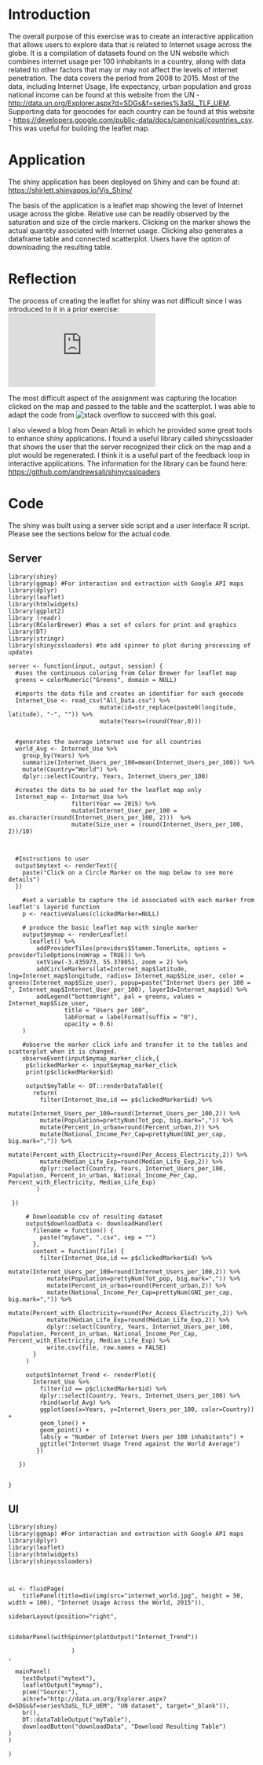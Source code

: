 # Introduction
The overall purpose of this exercise was to create an interactive application that allows users to explore data that is related to Internet usage across the globe. It is a compilation of datasets found on the UN website which combines internet usage per 100 inhabitants in a country, along with data related to other factors that may or may not affect the levels of internet penetration. The data covers the period from 2008 to 2015. Most of the data, including Internet Usage, life expectancy, urban population and gross national income can be found at this website from the UN - http://data.un.org/Explorer.aspx?d=SDGs&f=series%3aSL_TLF_UEM.
Supporting data for geocodes for each country can be found at this website - https://developers.google.com/public-data/docs/canonical/countries_csv. This was useful for building the leaflet map.

# Application
The shiny application has been deployed on Shiny and can be found at: https://shirlett.shinyapps.io/Vis_Shiny/

The basis of the application is a leaflet map showing the level of Internet usage across the globe. Relative use can be readily observed by the saturation and size of the circle markers. Clicking on the marker shows the actual quantity associated with Internet usage. Clicking also generates a dataframe table and connected scatterplot. Users have the option of downloading the resulting table.

# Reflection
The process of creating the leaflet for shiny was not difficult since I was introduced to it in a prior exercise: 
![Part 2](https://github.com/Shirlett/STAT545-hw-Hall-Shirlett/blob/master/HW06/STAT545-HW06-Part2.md)

The most difficult aspect of the assignment was capturing the location clicked on the map and passed to the table and the scatterplot. I was able to adapt the code from ![stack overflow](https://stackoverflow.com/questions/39874318/shiny-leaflet-click-on-marker-to-open-plot-data-table) to succeed with this goal. 

I also viewed a blog from Dean Attali in which he provided some great tools to enhance shiny applications. I found a useful library called shinycssloader that shows the user that the server recognized their click on the map and a plot would be regenerated. I think it is a useful part of the feedback loop in interactive applications. The information for the library can be found here:
https://github.com/andrewsali/shinycssloaders


# Code
The shiny was built using a server side script and a user interface R script. Please see the sections below for the actual code.

## Server
```
library(shiny)
library(ggmap) #For interaction and extraction with Google API maps
library(dplyr)
library(leaflet)
library(htmlwidgets)
library(ggplot2)
library (readr)
library(RColorBrewer) #has a set of colors for print and graphics
library(DT)
library(stringr)
library(shinycssloaders) #to add spinner to plot during processing of updates

server <- function(input, output, session) {
  #uses the continuous coloring from Color Brewer for leaflet map
  greens = colorNumeric("Greens", domain = NULL)

  #imports the data file and creates an identifier for each geocode
  Internet_Use <- read_csv("All_Data.csv") %>%
                          mutate(id=str_replace(paste0(longitude, latitude), "-", "")) %>%
                          mutate(Years=(round(Year,0))) 
                          
                          
  #generates the average internet use for all countries                
  world_Avg <- Internet_Use %>%
    group_by(Years) %>%
    summarize(Internet_Users_per_100=mean(Internet_Users_per_100)) %>%
    mutate(Country="World") %>%
    dplyr::select(Country, Years, Internet_Users_per_100)
  
  #creates the data to be used for the leaflet map only
  Internet_map <- Internet_Use %>%
                  filter(Year == 2015) %>%
                  mutate(Internet_User_per_100 = as.character(round(Internet_Users_per_100, 2)))  %>%
                  mutate(Size_user = (round(Internet_Users_per_100, 2))/10)
  
  
  
  #Instructions to user
  output$mytext <- renderText({
    paste("Click on a Circle Marker on the map below to see more details")
  })

    #set a variable to capture the id associated with each marker from leaflet's layerid function
    p <- reactiveValues(clickedMarker=NULL)

    # produce the basic leaflet map with single marker
    output$mymap <- renderLeaflet(
      leaflet() %>%
        addProviderTiles(providers$Stamen.TonerLite, options = providerTileOptions(noWrap = TRUE)) %>%
        setView(-3.435973, 55.378051, zoom = 2) %>%
        addCircleMarkers(lat=Internet_map$latitude, lng=Internet_map$longitude, radius= Internet_map$Size_user, color = greens(Internet_map$Size_user), popup=paste("Internet Users per 100 = ", Internet_map$Internet_User_per_100), layerId=Internet_map$id) %>%
        addLegend("bottomright", pal = greens, values = Internet_map$Size_user,
                title = "Users per 100",
                labFormat = labelFormat(suffix = "0"),
                opacity = 0.6)
    )
      
    #observe the marker click info and transfer it to the tables and scatterplot when it is changed.
    observeEvent(input$mymap_marker_click,{
     p$clickedMarker <- input$mymap_marker_click
     print(p$clickedMarker$id)
     
     output$myTable <- DT::renderDataTable({
       return(
         filter(Internet_Use,id == p$clickedMarker$id) %>%
         mutate(Internet_Users_per_100=round(Internet_Users_per_100,2)) %>%
         mutate(Population=prettyNum(Tot_pop, big.mark=",")) %>%
         mutate(Percent_in_urban=round(Percent_urban,2)) %>%
         mutate(National_Income_Per_Cap=prettyNum(GNI_per_cap, big.mark=",")) %>%
         mutate(Percent_with_Electricity=round(Per_Access_Electricity,2)) %>%
         mutate(Median_Life_Exp=round(Median_Life_Exp,2)) %>%
         dplyr::select(Country, Years, Internet_Users_per_100, Population, Percent_in_urban, National_Income_Per_Cap, Percent_with_Electricity, Median_Life_Exp)
        )
       
 })   

     # Downloadable csv of resulting dataset
     output$downloadData <- downloadHandler(
       filename = function() {
         paste("mySave", ".csv", sep = "")
       },
       content = function(file) {
         filter(Internet_Use,id == p$clickedMarker$id) %>%
           mutate(Internet_Users_per_100=round(Internet_Users_per_100,2)) %>%
           mutate(Population=prettyNum(Tot_pop, big.mark=",")) %>%
           mutate(Percent_in_urban=round(Percent_urban,2)) %>%
           mutate(National_Income_Per_Cap=prettyNum(GNI_per_cap, big.mark=",")) %>%
           mutate(Percent_with_Electricity=round(Per_Access_Electricity,2)) %>%
           mutate(Median_Life_Exp=round(Median_Life_Exp,2)) %>%
           dplyr::select(Country, Years, Internet_Users_per_100, Population, Percent_in_urban, National_Income_Per_Cap, Percent_with_Electricity, Median_Life_Exp) %>%
           write.csv(file, row.names = FALSE)
       }
     ) 
     
     output$Internet_Trend <- renderPlot({ 
       Internet_Use %>% 
         filter(id == p$clickedMarker$id) %>% 
         dplyr::select(Country, Years, Internet_Users_per_100) %>%
         rbind(world_Avg) %>%
         ggplot(aes(x=Years, y=Internet_Users_per_100, color=Country)) +
         geom_line() +
         geom_point() +
         labs(y = "Number of Internet Users per 100 inhabitants") +
         ggtitle("Internet Usage Trend against the World Average") 
        })

   })

  
}

```


## UI

```
library(shiny)
library(ggmap) #For interaction and extraction with Google API maps
library(dplyr)
library(leaflet)
library(htmlwidgets)
library(shinycssloaders)



ui <- fluidPage(
    titlePanel(title=div(img(src="internet_world.jpg", height = 50, width = 100), "Internet Usage Across the World, 2015")),

sidebarLayout(position="right",

                  sidebarPanel(withSpinner(plotOutput("Internet_Trend"))

                  )
,

  mainPanel(
    textOutput("mytext"),
    leafletOutput("mymap"),
    p(em("Source:"),
    a(href="http://data.un.org/Explorer.aspx?d=SDGs&f=series%3aSL_TLF_UEM", "UN dataset", target="_blank")),
    br(),
    DT::dataTableOutput("myTable"),
    downloadButton("downloadData", "Download Resulting Table")
)
)

)

```





